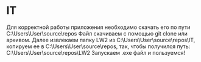 # IT
Для корректной работы приложения необходимо скачать его по пути C:\Users\User\source\repos
Файл скачиваем с помощью git clone или архивом.
Далее извлекаем папку LW2 из C:\Users\User\source\repos\IT, копируем ее в C:\Users\User\source\repos, так, чтобы получился путь: C:\Users\User\source\repos\LW2
Запускаем .exe файл и пользуемся!
